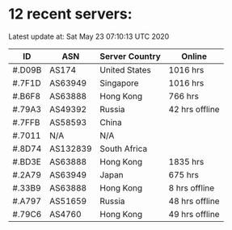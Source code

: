 # 12 recent servers:

Latest update at: Sat May 23 07:10:13 UTC 2020

| ID | ASN | Server Country | Online |
| -- | --- | -------------- | ------ |
| #.D09B | AS174 | United States | 1016 hrs |
| #.7F1D | AS63949 | Singapore | 1016 hrs |
| #.B6F8 | AS63888 | Hong Kong | 766 hrs |
| #.79A3 | AS49392 | Russia | 42 hrs offline |
| #.7FFB | AS58593 | China | |
| #.7011 | N/A | N/A | |
| #.8D74 | AS132839 | South Africa | |
| #.BD3E | AS63888 | Hong Kong | 1835 hrs |
| #.2A79 | AS63949 | Japan | 675 hrs |
| #.33B9 | AS63888 | Hong Kong | 8 hrs offline |
| #.A797 | AS51659 | Russia | 48 hrs offline |
| #.79C6 | AS4760 | Hong Kong | 49 hrs offline |

